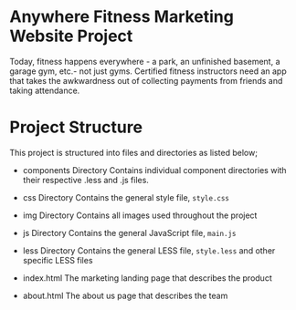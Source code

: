 # Anywhere Fitness Marketing Website Project
Today, fitness happens everywhere - a park, an unfinished basement, a garage gym, etc.- not just gyms. Certified fitness instructors need an app that takes the awkwardness out of collecting payments from friends and taking attendance.

# Project Structure
This project is structured into files and directories as listed below;

- components Directory
Contains individual component directories with their respective .less and .js files.

- css Directory
Contains the general style file, `style.css`

- img Directory
Contains all images used throughout the project

- js Directory
Contains the general JavaScript file, `main.js`

- less Directory
Contains the general LESS file, `style.less` and other specific LESS files

- index.html
The marketing landing page that describes the product

- about.html
The about us page that describes the team
